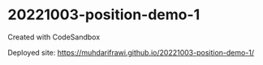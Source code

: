 # 20221003-position-demo-1
Created with CodeSandbox

Deployed site: https://muhdarifrawi.github.io/20221003-position-demo-1/
